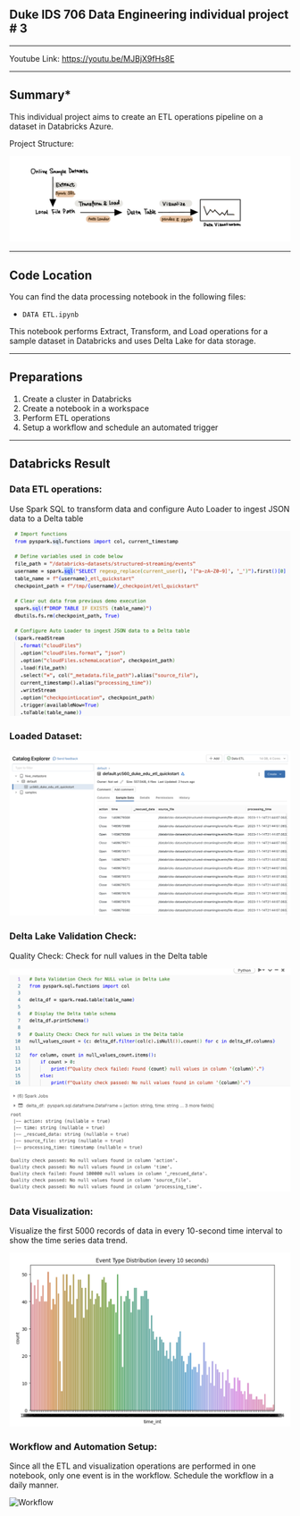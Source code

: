 ## Duke IDS 706 Data Engineering individual project # 3
---

Youtube Link: 
https://youtu.be/MJBjX9fHs8E

---

## Summary*

This individual project aims to create an ETL operations pipeline on a dataset in Databricks Azure.

Project Structure:

![structure](<img/str.jpeg>)


---
## Code Location

You can find the data processing notebook in the following files:
- `DATA ETL.ipynb`

This notebook performs Extract, Transform, and Load operations for a sample dataset in Databricks and uses Delta Lake for data storage.

---

## Preparations

1. Create a cluster in Databricks
2. Create a notebook in a workspace
3. Perform ETL operations
4. Setup a workflow and schedule an automated trigger

---

## Databricks Result

### Data ETL operations:
Use Spark SQL to transform data and configure Auto Loader to ingest JSON data to a Delta table

![DATA ETL](<img/data_etl.png>)

### Loaded Dataset:

![DATA LOADED](<img/data_loaded.png>)

### Delta Lake Validation Check:

Quality Check: Check for null values in the Delta table

![Validation Check](<img/validation_check.png>)

### Data Visualization:

Visualize the first 5000 records of data in every 10-second time interval to show the time series data trend.

![Data Visualization](<img/data_visualize.png>)

### Workflow and Automation Setup:

Since all the ETL and visualization operations are performed in one notebook, only one event is in the workflow.
Schedule the workflow in a daily manner.

![Workflow](<workflow.png>)




